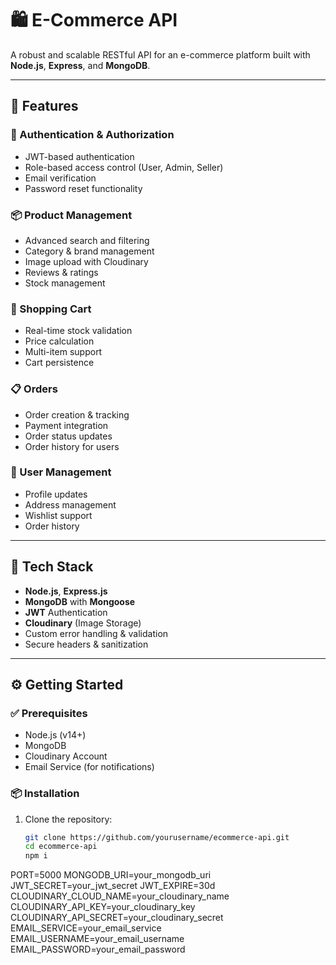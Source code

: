 # 🛍️ E-Commerce API

A robust and scalable RESTful API for an e-commerce platform built with **Node.js**, **Express**, and **MongoDB**.

---

## 🚀 Features

### 🔐 Authentication & Authorization
- JWT-based authentication
- Role-based access control (User, Admin, Seller)
- Email verification
- Password reset functionality

### 📦 Product Management
- Advanced search and filtering
- Category & brand management
- Image upload with Cloudinary
- Reviews & ratings
- Stock management

### 🛒 Shopping Cart
- Real-time stock validation
- Price calculation
- Multi-item support
- Cart persistence

### 📋 Orders
- Order creation & tracking
- Payment integration
- Order status updates
- Order history for users

### 👤 User Management
- Profile updates
- Address management
- Wishlist support
- Order history

---

## 🧰 Tech Stack

- **Node.js**, **Express.js**
- **MongoDB** with **Mongoose**
- **JWT** Authentication
- **Cloudinary** (Image Storage)
- Custom error handling & validation
- Secure headers & sanitization

---

## ⚙️ Getting Started

### ✅ Prerequisites
- Node.js (v14+)
- MongoDB
- Cloudinary Account
- Email Service (for notifications)

### 📦 Installation

1. Clone the repository:
   ```bash
   git clone https://github.com/yourusername/ecommerce-api.git
   cd ecommerce-api
   npm i 
PORT=5000
MONGODB_URI=your_mongodb_uri
JWT_SECRET=your_jwt_secret
JWT_EXPIRE=30d
CLOUDINARY_CLOUD_NAME=your_cloudinary_name
CLOUDINARY_API_KEY=your_cloudinary_key
CLOUDINARY_API_SECRET=your_cloudinary_secret
EMAIL_SERVICE=your_email_service
EMAIL_USERNAME=your_email_username
EMAIL_PASSWORD=your_email_password
